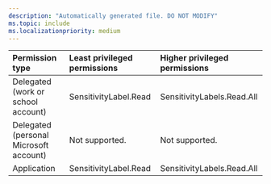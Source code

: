 ```yaml
---
description: "Automatically generated file. DO NOT MODIFY"
ms.topic: include
ms.localizationpriority: medium
---
```


|Permission type|Least privileged permissions|Higher privileged permissions|
|:---|:---|:---|
|Delegated (work or school account)|SensitivityLabel.Read|SensitivityLabels.Read.All|
|Delegated (personal Microsoft account)|Not supported.|Not supported.|
|Application|SensitivityLabel.Read|SensitivityLabels.Read.All|


